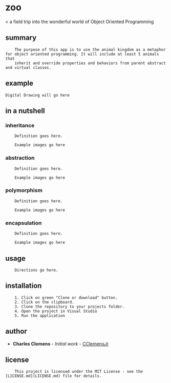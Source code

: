 # zoo
< a field trip into the wonderful world of Object Oriented Programming

## summary
```
	The purpose of this app is to use the animal kingdom as a metaphor for object oriented programming. It will include at least 5 animals that
	inherit and override properties and behaviors from parent abstract and virtual classes.
```

## example
```
Digital Drawing will go here
```

## in a nutshell
### inheritance
```
	Definition goes here.
```
```
	Example images go here
```

### abstraction
```
	Definition goes here.
```
```
	Example images go here
```

### polymorphism
```
	Definition goes here.
```
```
	Example images go here
```

### encapsulation
```
	Definition goes here.
```
```
	Example images go here
```
## usage
```
	Directions go here.
```

## installation
```
	1. Click on green "Clone or download" button.
	2. Click on the clipboard.
	3. Clone the repository to your projects folder.
	4. Open the project in Visual Studio
	5. Run the application
```

## author

* **Charles Clemens** - *Initial work* - [CClemensJr](https://github.com/CClemensJr)


## license
```
	This project is licensed under the MIT License - see the [LICENSE.md](LICENSE.md) file for details.
```